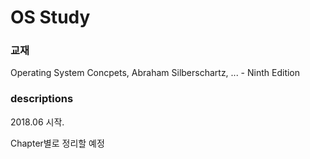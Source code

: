 # OS Study 

### 교재
Operating System Concpets, Abraham Silberschartz, ... - Ninth Edition

### descriptions
2018.06 시작.

Chapter별로 정리할 예정
